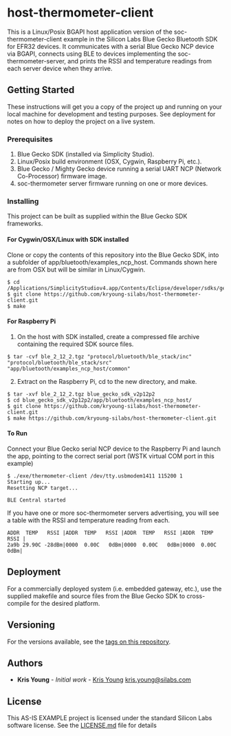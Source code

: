 # host-thermometer-client

This is a Linux/Posix BGAPI host application version of the soc-thermometer-client example in the Silicon Labs Blue Gecko Bluetooth SDK for EFR32 devices. It communicates with a serial Blue Gecko NCP device via BGAPI, connects using BLE to devices implementing the soc-thermometer-server, and prints the RSSI and temperature readings from each server device when they arrive.

## Getting Started

These instructions will get you a copy of the project up and running on your local machine for development and testing purposes. See deployment for notes on how to deploy the project on a live system.

### Prerequisites

1. Blue Gecko SDK (installed via Simplicity Studio).
2. Linux/Posix build environment (OSX, Cygwin, Raspberry Pi, etc.).
3. Blue Gecko / Mighty Gecko device running a serial UART NCP (Network Co-Processor) firmware image.
4. soc-thermometer server firmware running on one or more devices.

### Installing

This project can be built as supplied within the Blue Gecko SDK frameworks.

#### For Cygwin/OSX/Linux with SDK installed

Clone or copy the contents of this repository into the Blue Gecko SDK, into a subfolder of app/bluetooth/examples_ncp_host. Commands shown here are from OSX but will be similar in Linux/Cygwin.

```
$ cd /Applications/SimplicityStudiov4.app/Contents/Eclipse/developer/sdks/gecko_sdk_suite/v2.6/app/bluetooth/examples_ncp_host/
$ git clone https://github.com/kryoung-silabs/host-thermometer-client.git
$ make
```

#### For Raspberry Pi

1. On the host with SDK installed, create a compressed file archive containing the required SDK source files.

```
$ tar -cvf ble_2_12_2.tgz "protocol/bluetooth/ble_stack/inc" "protocol/bluetooth/ble_stack/src" "app/bluetooth/examples_ncp_host/common"
```

2. Extract on the Raspberry Pi, cd to the new directory, and make.

```
$ tar -xvf ble_2_12_2.tgz blue_gecko_sdk_v2p12p2
$ cd blue_gecko_sdk_v2p12p2/app/bluetooth/examples_ncp_host/
$ git clone https://github.com/kryoung-silabs/host-thermometer-client.git
$ make https://github.com/kryoung-silabs/host-thermometer-client.git
```

#### To Run
Connect your Blue Gecko serial NCP device to the Raspberry Pi and launch the app, pointing to the correct serial port (WSTK virtual COM port in this example)

```
$ ./exe/thermometer-client /dev/tty.usbmodem1411 115200 1
Starting up...
Resetting NCP target...

BLE Central started
```
If you have one or more soc-thermometer servers advertising, you will see a table with the RSSI and temperature reading from each.

```
ADDR  TEMP   RSSI |ADDR  TEMP   RSSI |ADDR  TEMP   RSSI |ADDR  TEMP   RSSI |
2a9b 29.90C -28dBm|0000  0.00C   0dBm|0000  0.00C   0dBm|0000  0.00C   0dBm|
```

## Deployment

For a commercially deployed system (i.e. embedded gateway, etc.), use the supplied makefile and source files from the Blue Gecko SDK to cross-compile for the desired platform.

## Versioning

For the versions available, see the [tags on this repository](https://github.com/host-thermometer-client/tags).

## Authors

* **Kris Young** - *Initial work* - [Kris Young](https://github.com/kryoung-silabs) <kris.young@silabs.com>

## License

This AS-IS EXAMPLE project is licensed under the standard Silicon Labs software license. See the [LICENSE.md](LICENSE.md) file for details
